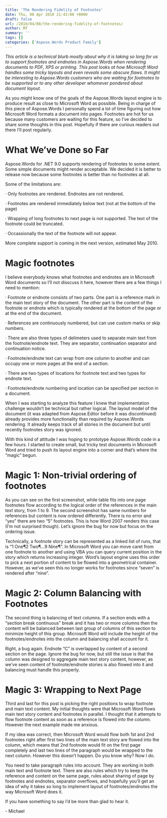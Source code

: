 ```yaml
---
title: 'The Rendering Fidelity of Footnotes'
date: Thu, 08 Apr 2010 21:43:00 +0000
draft: false
url: /2010/04/08/the-rendering-fidelity-of-footnotes/
author: Mf
summary: ''
tags: []
categories: ['Aspose.Words Product Family']
---
```


_This article is a technical blurb mostly about why it is taking so long for us to support footnotes and endnotes in Aspose.Words when rendering documents to PDF, XPS or printing. This post looks at how Microsoft Word handles some tricky layouts and even reveals some obscure flaws. It might be interesting to Aspose.Words customers who are waiting for footnotes to be supported or to any other developer whomever pondered about document layout._

As you might know one of the goals of the Aspose.Words layout engine is to produce result as close to Microsoft Word as possible. Being in charge of this piece of Aspose.Words I personally spend a lot of time figuring out how Microsoft Word formats a document into pages. Footnotes are hot for us because many customers are waiting for this feature, so I’ve decided to share some thoughts in this post. Hopefully if there are curious readers out there I’ll post regularly.

# What We’ve Done so Far

Aspose.Words for .NET 9.0 supports rendering of footnotes to some extent. Some simple documents might render acceptable. We decided it is better to release now because some footnotes is better than no footnotes at all.

Some of the limitations are:

· Only footnotes are rendered. Endnotes are not rendered.

· Footnotes are rendered immediately below text (not at the bottom of the page)

· Wrapping of long footnotes to next page is not supported. The text of the footnote could be truncated.

· Occassionally the text of the footnote will not appear.

More complete support is coming in the next version, estimated May 2010.

# Magic footnotes

I believe everybody knows what footnotes and endnotes are in Microsoft Word documents so I’ll not disscuss it here, however there are a few things I need to mention:

· Footnote or endnote consists of two parts. One part is a reference mark in the main text story of the document. The other part is the content of the footnote or endnote which is typically rendered at the bottom of the page or at the end of the document.

· References are continuously numbered, but can use custom marks or skip numbers.

· There are also three types of delimeters used to separate main text from the footnote/endnote text. They are separator, continuation separator and continuation notice.

· Footnote/endnote text can wrap from one column to another and can occupy one or more pages at the end of a section.

· There are two types of locations for footnote text and two types for endnote text.

· Footnote/endnote numbering and location can be specified per section in a document.

When I was starting to analyze this feature I knew that implementation challenge wouldn’t be technical but rather logical. The layout model of the document (it was adapted from Aspose.Editor before it was discontinued) already provides more functionality than required by Aspose.Words rendering. It already keeps track of all stories in the document but until recently footnotes story was ignored.

With this kind of attitude I was hoping to prototype Aspose.Words code in a few hours. I started to create small, but tricky test documents in Microsoft Word and tried to push its layout engine into a corner and that’s where the “magic” begun.

# Magic 1: Non-trivial ordering of footnotes

As you can see on the first screenshot, while table fits into one page footnotes flow according to the logical order of the references in the main text story, from 1 to 9. The second screenshot has same numbers for references but content is now ordered differently. There is no error and “yes” there are two “5” footnotes. This is how Word 2007 renders this case (I’m not surprised though). Let’s ignore the bug for now but focus on the ordering issue.

Technically, a footnote story can be represented as a linked list of runs, that is “1 One¶2 Two¶…9 Nine¶”. In Microsoft Word you can move caret from one footnote to another and using VBA you can query current position in the story which returns increasing integer. Word’s layout engine uses this order to pick a next portion of content to be flowed into a geometrical container. However, as we’ve seen this no longer works for footnotes since “seven” is rendered after “nine”.

# Magic 2: Column Balancing with Footnotes

The second thing is balancing of text columns. If a section ends with a “section break continuous” break and it has two or more columns then the content will be balanced between last group of columns of this section to minimize height of this group. Microsoft Word will include the height of the footnotes/endnotes into the column and balancing shall account for it.

Right, a bug again. Endnote “C” is overlapped by content of a second section on the page. Ignore the bug for now, but still the issue is that the column was designed to aggregate main text story content, however, as we’ve seen content of footnote/endnote stories is also flowed into it and balancing must handle this properly.

# Magic 3: Wrapping to Next Page

Third and last for this post is picking the right positions to wrap footnote and main text content. My initial thoughts were that Microsoft Word flows main text story content and footnotes in parallel. I thought that it attempts to flow footnote content as soon as a reference is flowed into the column. However the next example made me anxious.

If my idea was correct, then Microsoft Word would flow both 1st and 2nd footnotes right after first two lines of the main text story are flowed into the column, which means that 2nd footnote would fit on the first page completely and last two lines of the paragraph would be wrapped to the next column. However this doesn’t happen. Do you know why? Now I do.

You need to take paragraph rules into account. They are working in both main text and footnote text. There are also rules which try to keep the reference and content on the same page, rules about sharing of page by footnotes and endnotes, separator overflows, and hopefully you’ll get an idea of why it takes so long to implement layout of footnotes/endnotes the way Microsoft Word does it.

If you have something to say I’d be more than glad to hear it.

\- Michael








